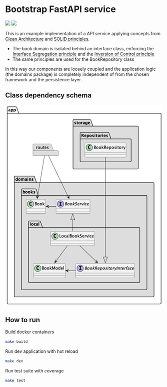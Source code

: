 # Bootstrap FastAPI service
<a href="https://codeclimate.com/github/febus982/bootstrap-python-fastapi/maintainability"><img src="https://api.codeclimate.com/v1/badges/a2ab183e64778e21ae14/maintainability" /></a>
<a href="https://codeclimate.com/github/febus982/bootstrap-python-fastapi/test_coverage"><img src="https://api.codeclimate.com/v1/badges/a2ab183e64778e21ae14/test_coverage" /></a>

This is an example implementation of a API service applying
concepts from [Clean Architecture](https://blog.cleancoder.com/uncle-bob/2012/08/13/the-clean-architecture.html)
and [SOLID principles](https://en.wikipedia.org/wiki/SOLID).

* The book domain is isolated behind an interface class, enforcing the [Interface Segregation principle](https://en.wikipedia.org/wiki/Interface_segregation_principle) 
  and the [Inversion of Control principle](https://en.wikipedia.org/wiki/Inversion_of_control)
* The same principles are used for the BookRepository class

In this way our components are loosely coupled and the application logic
(the domains package) is completely independent of from the chosen framework
and the persistence layer.

## Class dependency schema

![](architecture.png)

## How to run

Build docker containers

```bash
make build
```

Run dev application with hot reload

```bash
make dev
```

Run test suite with coverage

```bash
make test
```
